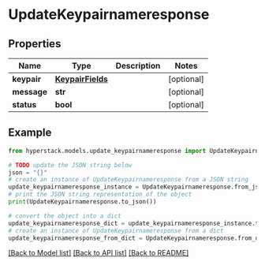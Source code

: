 # UpdateKeypairnameresponse


## Properties

Name | Type | Description | Notes
------------ | ------------- | ------------- | -------------
**keypair** | [**KeypairFields**](KeypairFields.md) |  | [optional] 
**message** | **str** |  | [optional] 
**status** | **bool** |  | [optional] 

## Example

```python
from hyperstack.models.update_keypairnameresponse import UpdateKeypairnameresponse

# TODO update the JSON string below
json = "{}"
# create an instance of UpdateKeypairnameresponse from a JSON string
update_keypairnameresponse_instance = UpdateKeypairnameresponse.from_json(json)
# print the JSON string representation of the object
print(UpdateKeypairnameresponse.to_json())

# convert the object into a dict
update_keypairnameresponse_dict = update_keypairnameresponse_instance.to_dict()
# create an instance of UpdateKeypairnameresponse from a dict
update_keypairnameresponse_from_dict = UpdateKeypairnameresponse.from_dict(update_keypairnameresponse_dict)
```
[[Back to Model list]](../README.md#documentation-for-models) [[Back to API list]](../README.md#documentation-for-api-endpoints) [[Back to README]](../README.md)



